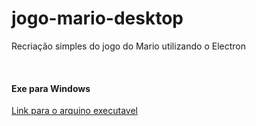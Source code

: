 # jogo-mario-desktop

<p>Recriação simples do jogo do Mario utilizando o Electron</p><br>
<h4>Exe para Windows</h4>
<a href="https://drive.google.com/file/d/1bgCd2FSnu6iS11SxapGfy2m-Kvv14Ghw/view?usp=sharing">Link para o arquino executavel</a>
